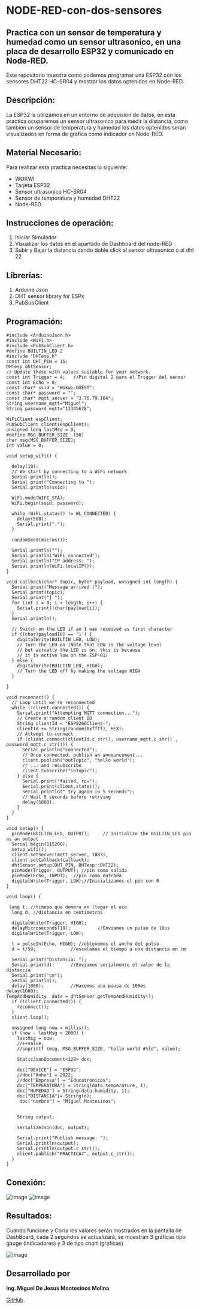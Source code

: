 # NODE-RED-con-dos-sensores

## Practica con un sensor de temperatura y humedad como un sensor ultrasonico, en una placa de desarrollo ESP32 y comunicado en Node-RED. 
Este repositorio muestra como podemos programar una ESP32 con los sensores DHT22 HC-SR04 y mostrar los datos optenidos en Node-RED.

## Descripción:

La ESP32 la utilizamos en un entorno de adquision de datos, en esta practica ocuparemos un sensor ultrasonico para medir la distancia, como tambien un sensor de temperatura y humedad los datos optenidos seran visualizados en forma de grafica como indicador en Node-RED.

## Material Necesario:

Para realizar esta practica necesitas lo siguiente:
- WOKWI
- Tarjeta ESP32
- Sensor ultrasonico HC-SR04
- Sensor de temperatura y humedad DHT22
- Node-RED

## Instrucciones de operación: 

1. Iniciar Simulador
2. Visualizar los datos en el apartado de Dashboard del node-RED
3. Subir y Bajar la distancia dando doble click al sensor ultrasonico o al dht 22

## Librerías:

1. Arduino Json
2. DHT sensor library for ESPx
3. PubSubClient

## Programación:
```
#include <ArduinoJson.h>
#include <WiFi.h>
#include <PubSubClient.h>
#define BUILTIN_LED 2
#include "DHTesp.h"
const int DHT_PIN = 15;
DHTesp dhtSensor;
// Update these with values suitable for your network.
const int Trigger = 4;   //Pin digital 2 para el Trigger del sensor
const int Echo = 0;   
const char* ssid = "Wokwi-GUEST";
const char* password = "";
const char* mqtt_server = "3.76.79.164";
String username_mqtt="Miguel";
String password_mqtt="12345678";

WiFiClient espClient;
PubSubClient client(espClient);
unsigned long lastMsg = 0;
#define MSG_BUFFER_SIZE  (50)
char msg[MSG_BUFFER_SIZE];
int value = 0;

void setup_wifi() {

  delay(10);
  // We start by connecting to a WiFi network
  Serial.println();
  Serial.print("Connecting to ");
  Serial.println(ssid);

  WiFi.mode(WIFI_STA);
  WiFi.begin(ssid, password);

  while (WiFi.status() != WL_CONNECTED) {
    delay(500);
    Serial.print(".");
  }

  randomSeed(micros());

  Serial.println("");
  Serial.println("WiFi connected");
  Serial.println("IP address: ");
  Serial.println(WiFi.localIP());
}

void callback(char* topic, byte* payload, unsigned int length) {
  Serial.print("Message arrived [");
  Serial.print(topic);
  Serial.print("] ");
  for (int i = 0; i < length; i++) {
    Serial.print((char)payload[i]);
  }
  Serial.println();

  // Switch on the LED if an 1 was received as first character
  if ((char)payload[0] == '1') {
    digitalWrite(BUILTIN_LED, LOW);   
    // Turn the LED on (Note that LOW is the voltage level
    // but actually the LED is on; this is because
    // it is active low on the ESP-01)
  } else {
    digitalWrite(BUILTIN_LED, HIGH);  
    // Turn the LED off by making the voltage HIGH
  }

}

void reconnect() {
  // Loop until we're reconnected
  while (!client.connected()) {
    Serial.print("Attempting MQTT connection...");
    // Create a random client ID
    String clientId = "ESP8266Client-";
    clientId += String(random(0xffff), HEX);
    // Attempt to connect
    if (client.connect(clientId.c_str(), username_mqtt.c_str() , password_mqtt.c_str())) {
      Serial.println("connected");
      // Once connected, publish an announcement...
      client.publish("outTopic", "hello world");
      // ... and resubscribe
      client.subscribe("inTopic");
    } else {
      Serial.print("failed, rc=");
      Serial.print(client.state());
      Serial.println(" try again in 5 seconds");
      // Wait 5 seconds before retrying
      delay(5000);
    }
  }
}

void setup() {
  pinMode(BUILTIN_LED, OUTPUT);     // Initialize the BUILTIN_LED pin as an output
  Serial.begin(115200);
  setup_wifi();
  client.setServer(mqtt_server, 1883);
  client.setCallback(callback);
  dhtSensor.setup(DHT_PIN, DHTesp::DHT22);
  pinMode(Trigger, OUTPUT); //pin como salida
  pinMode(Echo, INPUT);  //pin como entrada
  digitalWrite(Trigger, LOW);//Inicializamos el pin con 0
}

void loop() {

 long t; //timepo que demora en llegar el eco
  long d; //distancia en centimetros

  digitalWrite(Trigger, HIGH);
  delayMicroseconds(10);          //Enviamos un pulso de 10us
  digitalWrite(Trigger, LOW);
  
  t = pulseIn(Echo, HIGH); //obtenemos el ancho del pulso
  d = t/59;             //escalamos el tiempo a una distancia en cm
  
  Serial.print("Distancia: ");
  Serial.print(d);      //Enviamos serialmente el valor de la distancia
  Serial.print("cm");
  Serial.println();
  delay(1000);          //Hacemos una pausa de 100ms
delay(1000);
TempAndHumidity  data = dhtSensor.getTempAndHumidity();
  if (!client.connected()) {
    reconnect();
  }
  client.loop();

  unsigned long now = millis();
  if (now - lastMsg > 2000) {
    lastMsg = now;
    //++value;
    //snprintf (msg, MSG_BUFFER_SIZE, "hello world #%ld", value);

    StaticJsonDocument<128> doc;

    doc["DEVICE"] = "ESP32";
    //doc["Anho"] = 2022;
    //doc["Empresa"] = "Educatronicos";
    doc["TEMPERATURA"] = String(data.temperature, 1);
    doc["HUMEDAD"] = String(data.humidity, 1);
    doc["DISTANCIA"]= String(d);
     doc["nombre"] = "Miguel Montesinos";
   

    String output;
     
    serializeJson(doc, output);

    Serial.print("Publish message: ");
    Serial.println(output);
    Serial.println(output.c_str());
    client.publish("PRACTICA7", output.c_str());
  }
}
 ```

## Conexión:

![image](https://github.com/MiguelMontesinos/NODE-RED-con-dos-sensores/blob/main/Captura%20de%20pantalla%202024-12-17%20220010.png?raw=true)
![image](https://github.com/MiguelMontesinos/NODE-RED-con-dos-sensores/blob/main/Captura%20de%20pantalla%202024-12-21%20085112.png?raw=true)


## Resultados:

Cuando funcione y Corra los valores serán mostrados en la pantalla de DashBoard, cada 2 segundos se actualizará, se muestran 3 gráficas tipo gauge (indicadores) y 3 de tipo chart (graficas)

![image](https://github.com/MiguelMontesinos/NODE-RED-con-dos-sensores/blob/main/Captura%20de%20pantalla%202024-12-21%20091103.png?raw=true)

## Desarrollado por 

**Ing. Miguel De Jesus Montesinos Molina** 

[GitHub](https://github.com/MiguelMontesinos).



